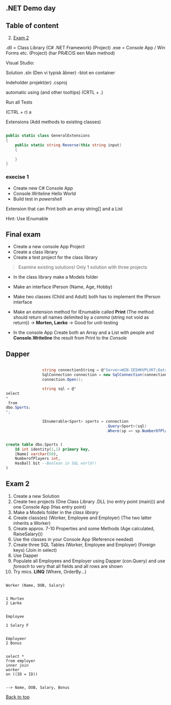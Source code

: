 ## .NET Demo day


## Table of content

2. [Exam 2](#exam-2)


.dll = Class Library (C# .NET Framework) (Project)
.exe = Console App / Win Forms etc. (Project) (har PRÆCIS een Main method)




Visual Studio:


Solution .sln (Den vi typisk åbner)
 -blot en container
 
 
Indeholder projekt(er) .csproj




automatic using (and other tooltips) (CRTL + .)

Run all Tests

(CTRL + r) a 



Extensions (Add methods to existing classes)

```csharp

public static class GeneralExtensions
{
	public static string Reverse(this string input)
	{
	
	}
}

```


### execise 1

- Create new C# Console App
- Console.Writeline Hello World
- Build test in *powershell*


Extension that can Print both an array string[] and a List<String>

Hint: Use IEnumable<string>


## Final exam

- Create a new console App Project
- Create a class library
- Create a test project for the class library

> Examine existing solutions!
> Only 1 solution with three projects


- In the class library make a Models folder
- Make an interface IPerson (Name, Age, Hobby)
- Make two classes (Child and Adult) both has to implement the IPerson interface

- Make an extension method for IEnumable<IPerson> called **Print**  (The method should return all names delimited by a *comma* (string not void as return)) -> **Morten, Lærke** -> Good for unit-testing

- In the console App Create both an Array and a List with people and **Console.Writeline** the result from Print to the *Console*


## Dapper


```csharp

                string connectionString = @"Server=WIN-IE5HKVPLVKT;Database=Test;Integrated Security=True;";
                SqlConnection connection = new SqlConnection(connectionString);
                connection.Open();

                string sql = @"
select
*
 from
dbo.Sports;
";

                IEnumerable<Sport> sports = connection
                                            .Query<Sport>(sql)
                                            .Where(sp => sp.NumberOfPlayers > 5);


```

```SQL

create table dbo.Sports (
	Id int identity(1,1) primary key,
	[Name] varchar(50),
	NumberofPlayers int,
	HasBall bit --Boolean in SQL world!!
)

```


## Exam 2

1. Create a new Solution
2. Create two projects (One Class Library .DLL (no entry point (main))) and one Console App (Has entry point)
3. Make a Models folder in the *class library*
4. Create class(es) (Worker, Employee and Employer) (The two latter inherits a Worker)
5. Create approx. 7-10 Properties and some Methods (Age calculated, RaiseSalary())
6. Use the classes in your Console App (Reference needed)
7. Create three SQL Tables (Worker, Employee and Employer) (Foreign keys) (Join in select)
8. Use Dapper
9. Populate all Employees and Employer using Dapper (con.Query<Employee>) and use *foreach* to very that all fields and all rows are shown
10. Try mics. **LINQ** (Where, OrderBy...)

```

Worker (Name, DOB, Salary)


1 Morten
2 Lærke 


Employee

1 Salary F


Employeer 
2 Bonus


select *
from employer 
inner join
worker
on ((ID = ID))


--> Name, DOB, Salary, Bonus

```

[Back to top](#table-of-content)